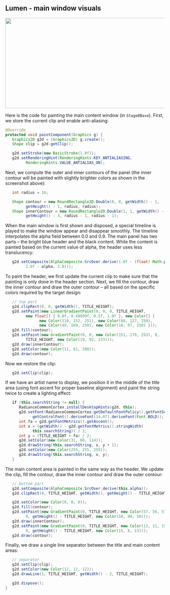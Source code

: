 
## Lumen - main window visuals

<img src="https://raw.githubusercontent.com/kirill-grouchnikov/radiance/sunshine/docs/images/lumen/lumen-main.png" width="594" height="284" border=0>

Here is the code for painting the main content window (in `Stage0Base`). First, we store the current clip and enable anti-aliasing:

```java
@Override
protected void paintComponent(Graphics g) {
   Graphics2D g2d = (Graphics2D) g.create();
   Shape clip = g2d.getClip();

   g2d.setStroke(new BasicStroke(1.0f));
   g2d.setRenderingHint(RenderingHints.KEY_ANTIALIASING,
         RenderingHints.VALUE_ANTIALIAS_ON);
```
Next, we compute the outer and inner contours of the panel (the inner contour will be painted with slightly brighter colors as shown in the screenshot above):

```java
   int radius = 16;

   Shape contour = new RoundRectangle2D.Double(0, 0, getWidth() - 1,
         getHeight() - 1, radius, radius);
   Shape innerContour = new RoundRectangle2D.Double(1, 1, getWidth() - 3,
         getHeight() - 3, radius - 1, radius - 1);
```
When the main window is first shown and disposed, a special timeline is played to make the window appear and disappear smoothly. The timeline interpolates the alpha field between 0.0 and 0.9. The main panel has two parts – the bright blue header and the black content. While the content is painted based on the current value of alpha, the header uses less translucency:

```java
   g2d.setComposite(AlphaComposite.SrcOver.derive(1.0f - (float) Math.pow(
         1.0f - alpha, 3.0)));
```
To paint the header, we first update the current clip to make sure that the painting is only done in the header section. Next, we fill the contour, draw the inner contour and draw the outer contour – all based on the specific colors required by the target design:

```java
   // top part
   g2d.clipRect(0, 0, getWidth(), TITLE_HEIGHT);
   g2d.setPaint(new LinearGradientPaint(0, 0, 0, TITLE_HEIGHT,
         new float[] { 0.0f, 0.49999f, 0.5f, 1.0f }, new Color[] {
               new Color(119, 152, 251), new Color(80, 127, 250),
               new Color(48, 109, 250), new Color(10, 97, 250) }));
   g2d.fill(contour);
   g2d.setPaint(new GradientPaint(0, 0, new Color(151, 179, 253), 0,
         TITLE_HEIGHT, new Color(19, 92, 233)));
   g2d.draw(innerContour);
   g2d.setColor(new Color(11, 61, 200));
   g2d.draw(contour);
```
Now we restore the clip:

```java
   g2d.setClip(clip);
```
If we have an artist name to display, we position it in the middle of the title area (using font ascent for proper baseline alignment) and paint the string twice to create a lighting effect:

```java
   if (this.searchString != null) {
      RadianceCommonCortex.installDesktopHints(g2d, this);
      g2d.setFont(RadianceCommonCortex.getDefaultFontPolicy().getFontSet().
            getControlFont().deriveFont(14.0f).deriveFont(Font.BOLD));
      int fa = g2d.getFontMetrics().getAscent();
      int x = (getWidth() - g2d.getFontMetrics().stringWidth(
            this.searchString)) / 2;
      int y = (TITLE_HEIGHT + fa) / 2;
      g2d.setColor(new Color(31, 60, 114));
      g2d.drawString(this.searchString, x, y + 1);
      g2d.setColor(new Color(255, 255, 255));
      g2d.drawString(this.searchString, x, y);
   }
   ```

The main content area is painted in the same way as the header. We update the clip, fill the contour, draw the inner contour and draw the outer contour:

```java
   // bottom part
   g2d.setComposite(AlphaComposite.SrcOver.derive(this.alpha));
   g2d.clipRect(0, TITLE_HEIGHT, getWidth(), getHeight() - TITLE_HEIGHT + 1);

   g2d.setColor(new Color(0, 0, 0));
   g2d.fill(contour);
   g2d.setPaint(new GradientPaint(0, TITLE_HEIGHT, new Color(57, 56, 57),
         0, getHeight() - TITLE_HEIGHT, new Color(50, 48, 50)));
   g2d.draw(innerContour);
   g2d.setPaint(new GradientPaint(0, TITLE_HEIGHT, new Color(13, 11, 15),
         0, getHeight() - TITLE_HEIGHT, new Color(15, 8, 13)));
   g2d.draw(contour);
```
Finally, we draw a single line separator between the title and main content areas:

```java
   // separator
   g2d.setClip(clip);
   g2d.setColor(new Color(12, 11, 12));
   g2d.drawLine(1, TITLE_HEIGHT, getWidth() - 2, TITLE_HEIGHT);

   g2d.dispose();
}
```
